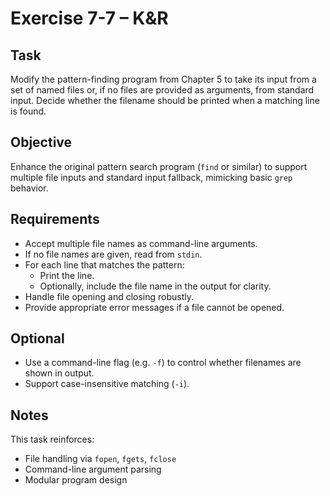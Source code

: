 
# Exercise 7-7 – K&R

## Task

Modify the pattern-finding program from Chapter 5 to take its input from a set of named files or, if no files are provided as arguments, from standard input. Decide whether the filename should be printed when a matching line is found.

## Objective

Enhance the original pattern search program (`find` or similar) to support multiple file inputs and standard input fallback, mimicking basic `grep` behavior.

## Requirements

- Accept multiple file names as command-line arguments.
- If no file names are given, read from `stdin`.
- For each line that matches the pattern:
  - Print the line.
  - Optionally, include the file name in the output for clarity.
- Handle file opening and closing robustly.
- Provide appropriate error messages if a file cannot be opened.

## Optional

- Use a command-line flag (e.g. `-f`) to control whether filenames are shown in output.
- Support case-insensitive matching (`-i`).

## Notes

This task reinforces:
- File handling via `fopen`, `fgets`, `fclose`
- Command-line argument parsing
- Modular program design
